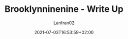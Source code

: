 ---
title : "Brooklynninenine - Write Up"
date : 2021-07-03T16:53:59+02:00
author : "Lanfran02"
cover : "cover.jpeg"
useRelativeCover : true
description : "TryHackMe's easy level machine."
---